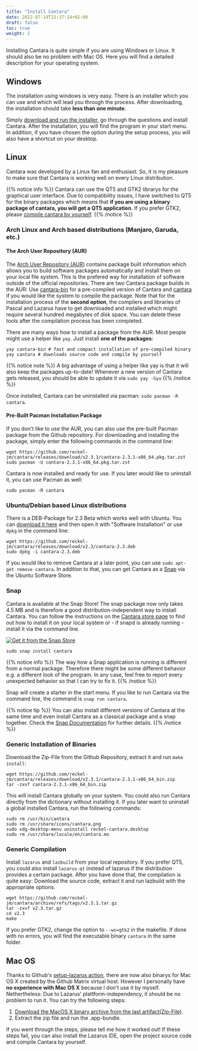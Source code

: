 ```yaml
---
title: "Install Cantara"
date: 2022-07-19T15:37:14+02:00
draft: false
toc: true
weight: 2
---
```


Installing Cantara is quite simple if you are using Windows or Linux. It should also be no problem with Mac OS. Here you will find a detailed description for your operating system.

## Windows

The installation using windows is very easy. There is an installer which you can use and which will lead you through the process. After downloading, the installation should take **less than one minute**.

Simply [download and run the installer](https://github.com/reckel-jm/cantara/releases/download/v2.3.1/cantara-2.3.1_setup_win64.exe), go through the questions and install Cantara. After the installation, you will find the program in your start menu. In addition, if you have chosen the option during the setup process, you will also have a shortcut on your desktop.

## Linux

Cantara was developed by a Linux fan and enthusiast. So, it is my pleasure to make sure that Cantara is working well on every Linux distribution.

{{% notice info %}}
Cantara can use the QT5 and GTK2 librarys for the graphical user interface. Due to compatibility issues, I have switched to QT5 for the binary packages which means that **if you are using a binary package of cantara, you will get a QT5 application**. If you prefer GTK2, please [compile cantara by yourself](#generic-compilation).
{{% /notice %}}

### Arch Linux and Arch based distributions (Manjaro, Garuda, etc.)

#### The Arch User Repository (AUR)

The [Arch User Repository (AUR)](https://wiki.archlinux.org/title/Arch_User_Repository) contains package built information which allows you to build software packages automatically and install them on your local file system. This is the prefered way for installation of software outside of the official repositories. There are two Cantara package builds in the AUR: Use [cantara-bin](https://aur.archlinux.org/packages/cantara-bin) for a pre-compiled version of Cantara and [cantara](https://aur.archlinux.org/packages/cantara) if you would like the system to compile the package. Note that for the installation process of the **second option**, the compilers and libraries of Pascal and Lazarus have to get downloaded and installed which might require several hundred megabytes of disk space. You can delete these tools after the compilation process has been completed.

There are many ways how to install a package from the AUR. Most people might use a helper like `yay`. Just install **one of the packages**:

    yay cantara-bin # fast and compact installation of pre-compiled binary
    yay cantara # downloads source code and compile by yourself

{{% notice note %}}
A big advantage of using a helper like yay is that it will also keep the packages up-to-date! Whenever a new version of Cantara gets released, you should be able to update it via `sudo yay -Syu`
{{% /notice %}}

Once installed, Cantara can be uninstalled via pacman: `sudo pacman -R cantara`.

#### Pre-Built Pacman Installation Package

If you don't like to use the AUR, you can also use the pre-built Pacman package from the Github repository. For downloading and installing the package, simply enter the following commands in the command line:

    wget https://github.com/reckel-jm/cantara/releases/download/v2.3.1/cantara-2.3.1-x86_64.pkg.tar.zst
    sudo pacman -U cantara-2.3.1-x86_64.pkg.tar.zst

Cantara is now installed and ready for use. If you later would like to uninstall it, you can use Pacman as well:

    sudo pacman -R cantara

### Ubuntu/Debian based Linux distributions

There is a DEB-Package for 2.3 Beta which works well with Ubuntu. You can [download it here](https://github.com/reckel-jm/cantara/releases/download/v2.2.3beta/cantara-2.2.3beta.deb) and then open it with "Software Installation" or use `dpkg` in the command line:

    wget https://github.com/reckel-jm/cantara/releases/download/v2.3/cantara-2.3.deb
    sudo dpkg -i cantara-2.3.deb

If you would like to remove Cantara at a later point, you can use `sudo apt-get remove cantara`. In addition to that, you can get Cantara as a [Snap](#snap) via the Ubuntu Software Store.

### Snap

Cantara is available at the Snap Store! The snap package now only takes 4.5 MB and is therefore a good distribution-independent way to install Cantara. You can follow the instructions on the [Cantara store page](https://snapcraft.io/cantara) to find out how to install it on your local system or - if snapd is already running - install it via the command line.

[![Get it from the Snap Store](https://snapcraft.io/static/images/badges/en/snap-store-black.svg)](https://snapcraft.io/cantara)

    sudo snap install cantara

{{% notice info %}}
The way how a Snap application is running is different from a normal package. Therefore there might be some different behavior e.g. a different look of the program. In any case, feel free to report every unexpected behavior so that I can try to fix it.
{{% /notice %}}

Snap will create a starter in the start menu. If you like to run Cantara via the command line, the command is `snap run cantara`.

{{% notice tip %}}
You can also install different versions of Cantara at the same time and even install Cantara as a classical package and a snap together. Check the [Snap Documentation](https://snapcraft.io/docs/parallel-installs) for further details.
{{% /notice %}}

### Generic Installation of Binaries

Download the Zip-File from the Github Repository, extract it and run `make install`:

    wget https://github.com/reckel-jm/cantara/releases/download/v2.3.1/cantara-2.3.1-x86_64_bin.zip
    tar -zxvf cantara-2.3.1-x86_64_bin.zip

This will install Cantara globally on your system. You could also run Cantara directly from the dictionary without installing it. If you later want to uninstall a global installed Cantara, run the following commands:

    sudo rm /usr/bin/cantara
    sudo rm /usr/share/icons/cantara.png
    sudo xdg-desktop-menu uninstall reckel-cantara.desktop
    sudo rm /usr/share/locale/en/cantara.mo

### Generic Compilation

Install `lazarus` and `lazbuild` from your local repository. If you prefer QT5, you could also install `lazarus-qt` instead of lazarus if the distribution provides a certain package. After you have done that, the compilation is quite easy: Download the source code, extract it and run lazbuild with the appropriate options.

    wget https://github.com/reckel-jm/cantara/archive/refs/tags/v2.3.1.tar.gz
    tar -zxvf v2.3.tar.gz
    cd v2.3
    make

If you prefer GTK2, change the option to `--ws=gtk2` in the makefile. If done with no errors, you will find the executable binary `cantara` in the same folder.

## Mac OS

Thanks to Github's [setup-lazarus action](https://github.com/gcarreno/setup-lazarus), there are now also binarys for Mac OS X created by the Github Matrix virtual host. However I personally have **no experience with Mac OS X** because I don't use it by myself. Nethertheless: Due to Lazarus' plattform-independency, it should be no problem to run it. You can try the following steps:

1. [Download the MacOS X binary archive from the last artifact(Zip-File)](https://github.com/reckel-jm/cantara/suites/7807632186/artifacts/329514795).
2. Extract the zip file and run the .app-bundle.

If you went through the steps, please tell me how it worked out! If these steps fail, you can also install the Lazarus IDE, open the project source code and compile Cantara by yourself.
